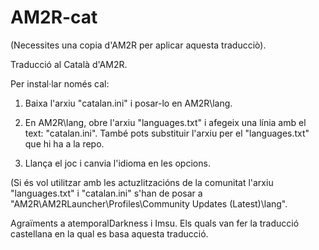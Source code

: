 # AM2R-cat
(Necessites una copia d'AM2R per aplicar aquesta traducciò).

Traducció al Català d'AM2R.

Per instal·lar només cal:
1. Baixa l'arxiu "catalan.ini" i posar-lo en AM2R\lang\.

2. En AM2R\lang\, obre l'arxiu "languages.txt" i afegeix una línia amb el text: "catalan.ini". També pots substituir l'arxiu per el "languages.txt" que hi ha a la repo.

3. Llança el joc i canvia l'idioma en les opcions.

(Si és vol utilitzar amb les actuzlitzacións de la comunitat l'arxiu "languages.txt" i "catalan.ini" s'han de posar a "AM2R\AM2RLauncher\Profiles\Community Updates (Latest)\lang".

Agraïments a atemporalDarkness i Imsu. Els quals van fer la traducció castellana en la qual es basa aquesta traducció.
